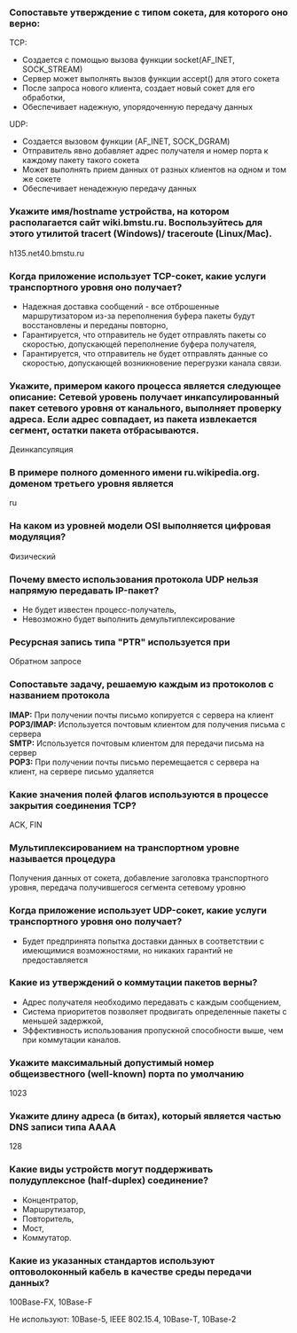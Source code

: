 
### **Сопоставьте утверждение с типом сокета, для которого оно верно**:  
TCP:
* Создается с помощью вызова функции socket(AF_INET, SOCK_STREAM)  
* Сервер может выполнять вызов функции accept() для этого сокета
* После запроса нового клиента, создает новый сокет для его обработки,
* Обеспечивает надежную, упорядоченную передачу данных 

UDP:
* Создается вызовом функции (AF_INET, SOCK_DGRAM)
* Отправитель явно добавляет адрес получателя и номер порта к каждому пакету такого сокета
* Может выполнять прием данных от разных клиентов на одном и том же сокете
* Обеспечивает ненадежную передачу данных

### Укажите имя/hostname устройства, на котором располагается сайт wiki.bmstu.ru. Воспользуйтесь для этого утилитой tracert (Windows)/ traceroute (Linux/Mac).
h135.net40.bmstu.ru

### Когда приложение использует TCP-сокет, какие услуги транспортного уровня оно получает?
* Надежная доставка сообщений - все отброшенные маршрутизатором из-за переполнения буфера 
пакеты будут восстановлены и переданы повторно, 
* Гарантируется, что отправитель не будет отправлять пакеты 
со скоростью, допускающей переполнение буфера получателя, 
* Гарантируется, что отправитель не будет отправлять 
данные со скоростью, допускающей возникновение перегрузки канала связи.

### Укажите, примером какого процесса является следующее описание: Сетевой уровень получает инкапсулированный пакет сетевого уровня от канального, выполняет проверку адреса. Если адрес совпадает, из пакета извлекается сегмент, остатки пакета отбрасываются.

Деинкапсуляция

### В примере полного доменного имени ru.wikipedia.org. доменом третьего уровня является
ru

### На каком из уровней модели OSI выполняется цифровая модуляция?
Физический

### Почему вместо использования протокола UDP нельзя напрямую передавать IP-пакет?
* Не будет известен процесс-получатель, 
* Невозможно будет выполнить демультиплексирование

### Ресурсная запись типа "PTR" используется при
Обратном запросе

### Сопоставьте задачу, решаемую каждым из протоколов с названием протокола
**IMAP:** При получении почты письмо копируется с сервера на клиент  
**POP3/IMAP:** Используется почтовым клиентом для получения письма с сервера  
**SMTP:** Используется почтовым клиентом для передачи письма на сервер  
**POP3:** При получении почты письмо перемещается с сервера на клиент, на сервере письмо удаляется  

### Какие значения полей флагов используются в процессе закрытия соединения TCP?
ACK, FIN

### Мультиплексированием на транспортном уровне называется процедура
Получения данных от сокета, добавление заголовка транспортного уровня, передача получившегося сегмента сетевому уровню

### Когда приложение использует UDP-сокет, какие услуги транспортного уровня оно получает?
* Будет предпринята попытка доставки данных в соответствии с имеющимися возможностями, но никаких гарантий не предоставляется

### Какие из утверждений о коммутации пакетов верны?
* Адрес получателя необходимо передавать с каждым сообщением, 
* Система приоритетов позволяет продвигать определенные пакеты с меньшей задержкой, 
* Эффективность использования пропускной способности выше, чем при коммутации каналов.

### Укажите максимальный допустимый номер общеизвестного (well-known) порта по умолчанию
1023

### Укажите длину адреса (в битах), который является частью DNS записи типа AAAA
128

### Какие виды устройств могут поддерживать полудуплексное (half-duplex) соединение?
* Концентратор, 
* Маршрутизатор, 
* Повторитель, 
* Мост, 
* Коммутатор.

### Какие из указанных стандартов используют оптоволоконный кабель в качестве среды передачи данных?
100Base-FX, 10Base-F

Не используют: 10Base-5, IEEE 802.15.4, 10Base-Т, 10Base-2
